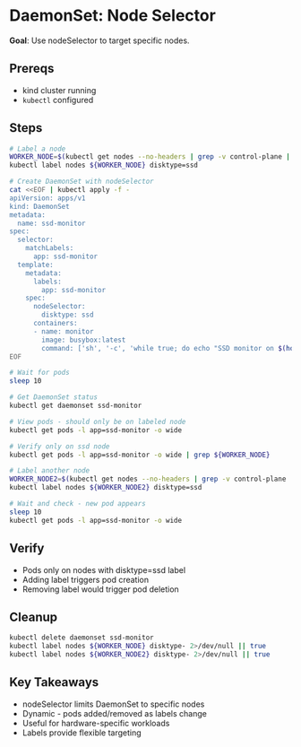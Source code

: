 # DaemonSet: Node Selector

**Goal**: Use nodeSelector to target specific nodes.

## Prereqs

- kind cluster running
- `kubectl` configured

## Steps

```bash
# Label a node
WORKER_NODE=$(kubectl get nodes --no-headers | grep -v control-plane | head -1 | awk '{print $1}')
kubectl label nodes ${WORKER_NODE} disktype=ssd

# Create DaemonSet with nodeSelector
cat <<EOF | kubectl apply -f -
apiVersion: apps/v1
kind: DaemonSet
metadata:
  name: ssd-monitor
spec:
  selector:
    matchLabels:
      app: ssd-monitor
  template:
    metadata:
      labels:
        app: ssd-monitor
    spec:
      nodeSelector:
        disktype: ssd
      containers:
      - name: monitor
        image: busybox:latest
        command: ['sh', '-c', 'while true; do echo "SSD monitor on $(hostname)"; sleep 30; done']
EOF

# Wait for pods
sleep 10

# Get DaemonSet status
kubectl get daemonset ssd-monitor

# View pods - should only be on labeled node
kubectl get pods -l app=ssd-monitor -o wide

# Verify only on ssd node
kubectl get pods -l app=ssd-monitor -o wide | grep ${WORKER_NODE}

# Label another node
WORKER_NODE2=$(kubectl get nodes --no-headers | grep -v control-plane | tail -1 | awk '{print $1}')
kubectl label nodes ${WORKER_NODE2} disktype=ssd

# Wait and check - new pod appears
sleep 10
kubectl get pods -l app=ssd-monitor -o wide
```

## Verify

- Pods only on nodes with disktype=ssd label
- Adding label triggers pod creation
- Removing label would trigger pod deletion

## Cleanup

```bash
kubectl delete daemonset ssd-monitor
kubectl label nodes ${WORKER_NODE} disktype- 2>/dev/null || true
kubectl label nodes ${WORKER_NODE2} disktype- 2>/dev/null || true
```

## Key Takeaways

- nodeSelector limits DaemonSet to specific nodes
- Dynamic - pods added/removed as labels change
- Useful for hardware-specific workloads
- Labels provide flexible targeting
